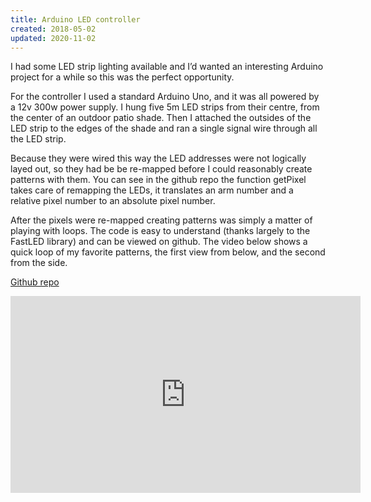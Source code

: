 ```yaml
---
title: Arduino LED controller
created: 2018-05-02
updated: 2020-11-02
---
```


I had some LED strip lighting available and I’d wanted an interesting Arduino project for a while so this was the perfect opportunity.

For the controller I used a standard Arduino Uno, and it was all powered by a 12v 300w power supply. I hung five 5m LED strips from their centre, from the center of an outdoor patio shade. Then I attached the outsides of the LED strip to the edges of the shade and ran a single signal wire through all the LED strip.

Because they were wired this way the LED addresses were not logically layed out, so they had be be re-mapped before I could reasonably create patterns with them. You can see in the github repo the function getPixel takes care of remapping the LEDs, it translates an arm number and a relative pixel number to an absolute pixel number.

After the pixels were re-mapped creating patterns was simply a matter of playing with loops. The code is easy to understand (thanks largely to the FastLED library) and can be viewed on github. The video below shows a quick loop of my favorite patterns, the first view from below, and the second from the side.

[Github repo](https://github.com/jay-aye-see-kay/LED_10_arm_show/blob/master/LED_Show_10arm.ino)

<iframe width="560" height="315" src="https://www.youtube-nocookie.com/embed/dSxiomgX4mY" frameborder="0" allow="accelerometer; autoplay; clipboard-write; encrypted-media; gyroscope; picture-in-picture" allowfullscreen></iframe>
